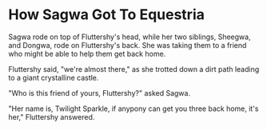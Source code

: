 # How Sagwa Got To Equestria

Sagwa rode on top of Fluttershy's head, while her two siblings, Sheegwa, and Dongwa, rode on Fluttershy's back. She was taking them to a friend who might be able to help them get back home.

Fluttershy said, "we're almost there," as she trotted down a dirt path leading to a giant crystalline castle.

"Who is this friend of yours, Fluttershy?" asked Sagwa.

"Her name is, Twilight Sparkle, if anypony can get you three back home, it's her," Fluttershy answered.

